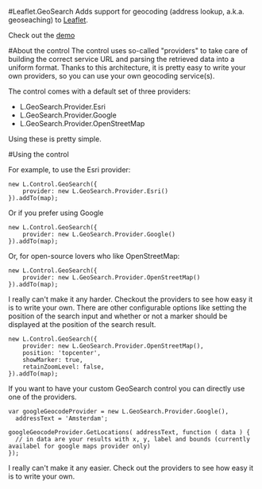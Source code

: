 #Leaflet.GeoSearch
Adds support for geocoding (address lookup, a.k.a. geoseaching) to [Leaflet](leafletjs.com).

Check out the [demo](http://smeijer.github.com/GeoSearch/)

#About the control
The control uses so-called "providers" to take care of building the correct service URL and parsing
the retrieved data into a uniform format. Thanks to this architecture, it is pretty easy to write
your own providers, so you can use your own geocoding service(s).

The control comes with a default set of three providers:

  - L.GeoSearch.Provider.Esri
  - L.GeoSearch.Provider.Google
  - L.GeoSearch.Provider.OpenStreetMap

Using these is pretty simple.

#Using the control

For example, to use the Esri provider:

````
new L.Control.GeoSearch({
    provider: new L.GeoSearch.Provider.Esri()
}).addTo(map);
````

Or if you prefer using Google

````
new L.Control.GeoSearch({
    provider: new L.GeoSearch.Provider.Google()
}).addTo(map);
````

Or, for open-source lovers who like OpenStreetMap:

````
new L.Control.GeoSearch({
    provider: new L.GeoSearch.Provider.OpenStreetMap()
}).addTo(map);
````

I really can't make it any harder. Checkout the providers to see how easy it is to write your own.
There are other configurable options like setting the position of the search input and whether or not a marker should be displayed at the position of the search result.

````
new L.Control.GeoSearch({
    provider: new L.GeoSearch.Provider.OpenStreetMap(),
    position: 'topcenter',
    showMarker: true,
    retainZoomLevel: false,
}).addTo(map);
````

If you want to have your custom GeoSearch control you can directly use one of the providers. 

````
var googleGeocodeProvider = new L.GeoSearch.Provider.Google(),
  addressText = 'Amsterdam';

googleGeocodeProvider.GetLocations( addressText, function ( data ) {
  // in data are your results with x, y, label and bounds (currently availabel for google maps provider only)
});

````

I really can't make it any easier. Check out the providers to see how easy it is to write your own.
